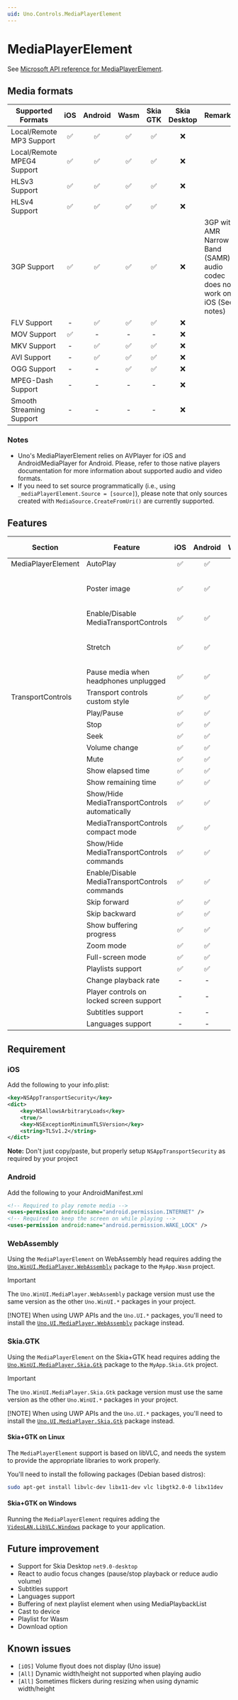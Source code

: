 ```yaml
---
uid: Uno.Controls.MediaPlayerElement
---
```


# MediaPlayerElement

See [Microsoft API reference for MediaPlayerElement](https://learn.microsoft.com/windows/windows-app-sdk/api/winrt/microsoft.ui.xaml.controls.mediaplayerelement).

## Media formats

| Supported Formats          | iOS | Android | Wasm | Skia GTK | Skia Desktop | Remarks                                              |
|----------------------------|:----:|:---------:|:------:|:---------:|:---------:|------------------------------------------------------------------------------|
| Local/Remote MP3 Support   |  ✅  |    ✅    |  ✅   |    ✅     | ❌ |                                                                             |
| Local/Remote MPEG4 Support |  ✅  |    ✅    |  ✅   |    ✅     | ❌  |                                                                            |
| HLSv3 Support              |  ✅  |    ✅    |  ✅   |    ✅     | ❌  |                                                                            |
| HLSv4 Support              |  ✅  |    ✅    |  ✅   |    ✅     | ❌  |                                                                            |
| 3GP Support                |  ✅  |    ✅    |  ✅   |    ✅     | ❌  |3GP with AMR Narrow Band (SAMR) audio codec does not work on iOS (See notes) |
| FLV Support                |  -    |    ✅   |  ✅   |    ✅     | ❌  |                                                                            |
| MOV Support                |  ✅  |    -     |  -     |    -      | ❌  |                                                                           |
| MKV Support                |  -    |    ✅   |  ✅   |    ✅     | ❌  |                                                                            |
| AVI Support                |  -    |    ✅   |  ✅   |    ✅     | ❌  |                                                                             |
| OGG Support                |  -    |    -    |  ✅   |    ✅      | ❌  |                                                                            |
| MPEG-Dash Support          |  -    |    -    |  -     |    -       | ❌  |                                                                           |
| Smooth Streaming Support   |  -    |    -    |  -     |    -       | ❌  |                                                                           |

### Notes

- Uno's MediaPlayerElement relies on AVPlayer for iOS and AndroidMediaPlayer for Android. Please, refer to those native players documentation for more information about supported audio and video formats.
- If you need to set source programmatically (i.e., using `_mediaPlayerElement.Source = [source]`), please note that only sources created with `MediaSource.CreateFromUri()` are currently supported.

## Features

| Section            | Feature                                        | iOS | Android | Wasm | Skia GTK | Skia Desktop | Remarks                                      |
|--------------------|------------------------------------------------|:---:|:-------:|:----:|:--------:|:--------:|------------------------------------------------|
| MediaPlayerElement | AutoPlay                                       |  ✅  |    ✅    |  ✅   |    ✅     |  ❌ |                                              |
|                    | Poster image                                   |  ✅  |    ✅    |  ✅   |    ✅     |  ❌ | Does not show when playing music             |
|                    | Enable/Disable MediaTransportControls          |  ✅  |    ✅    |  ✅   |    ✅     |  ❌ |                                              |
|                    | Stretch                                        |  ✅  |    ✅    |  ✅   |    ✅     |  ❌ | Stretch.None behave like Stretch.Fill on iOS |
|                    | Pause media when headphones unplugged          |  ✅  |    ✅    |  -     |    -      | ❌ |                                               |
| TransportControls  | Transport controls custom style                |  ✅  |    ✅    |  ✅   |    ✅     |  ❌ |                                              |
|                    | Play/Pause                                     |  ✅  |    ✅    |  ✅   |    ✅     |  ❌ |                                              |
|                    | Stop                                           |  ✅  |    ✅    |  ✅   |    ✅     |  ❌ |                                              |
|                    | Seek                                           |  ✅  |    ✅    |  ✅   |    ✅     |  ❌ |                                              |
|                    | Volume change                                  |  ✅  |    ✅    |  ✅   |    ✅     |  ❌ |                                              |
|                    | Mute                                           |  ✅  |    ✅    |  ✅   |    ✅     |  ❌ |                                              |
|                    | Show elapsed time                              |  ✅  |    ✅    |  ✅   |    ✅     |  ❌ |                                              |
|                    | Show remaining time                            |  ✅  |    ✅    |  ✅   |    ✅     |  ❌ |                                              |
|                    | Show/Hide MediaTransportControls automatically |  ✅  |    ✅    |  ✅   |    ✅     |  ❌ |                                              |
|                    | MediaTransportControls compact mode            |  ✅  |    ✅    |  ✅   |    ✅     |  ❌ |                                              |
|                    | Show/Hide MediaTransportControls commands      |  ✅  |    ✅    |  ✅   |    ✅     |  ❌ |                                              |
|                    | Enable/Disable MediaTransportControls commands |  ✅  |    ✅    |  ✅   |    ✅     |  ❌ |                                              |
|                    | Skip forward                                   |  ✅  |    ✅    |  ✅   |    ✅     |  ❌ |                                              |
|                    | Skip backward                                  |  ✅  |    ✅    |  ✅   |    ✅     |  ❌ |                                              |
|                    | Show buffering progress                        |  ✅  |    ✅    |  ✅   |    ✅     |  ❌ |                                              |
|                    | Zoom mode                                      |  ✅  |    ✅    |  ✅   |    ✅     |  ❌ |                                              |
|                    | Full-screen mode                               |  ✅  |    ✅    |  ✅   |    ✅     |  ❌ |                                              |
|                    | Playlists support                              |  ✅  |    ✅    |  -     |    -     |    ❌ |                                          |
|                    | Change playback rate                           |  -    |    -     |  ✅   |    ✅     |   ❌ |                                           |
|                    | Player controls on locked screen support       |  -    |    -     |  -     |    -     |   ❌ |                                           |
|                    | Subtitles support                              |  -    |    -     |  -     |    -     |   ❌ |                                           |
|                    | Languages support                              |  -    |    -     |  -     |    -     |   ❌ |                                           |

## Requirement

### iOS

Add the following to your info.plist:

```xml
<key>NSAppTransportSecurity</key>
<dict>
    <key>NSAllowsArbitraryLoads</key>
    <true/>
    <key>NSExceptionMinimumTLSVersion</key>
    <string>TLSv1.2</string>
</dict>
```

__Note:__ Don't just copy/paste, but properly setup `NSAppTransportSecurity` as required by your project

### Android

Add the following to your AndroidManifest.xml

```xml
<!-- Required to play remote media -->
<uses-permission android:name="android.permission.INTERNET" />
<!-- Required to keep the screen on while playing -->
<uses-permission android:name="android.permission.WAKE_LOCK" />
```

### WebAssembly

Using the `MediaPlayerElement` on WebAssembly head requires adding the [`Uno.WinUI.MediaPlayer.WebAssembly`](https://www.nuget.org/packages/Uno.WinUI.MediaPlayer.WebAssembly) package to the `MyApp.Wasm` project.

> [!IMPORTANT]
> The `Uno.WinUI.MediaPlayer.WebAssembly` package version must use the same version as the other `Uno.WinUI.*` packages in your project.
>
> [!NOTE]
> When using UWP APIs and the `Uno.UI.*` packages, you'll need to install the [`Uno.UI.MediaPlayer.WebAssembly`](https://www.nuget.org/packages/Uno.UI.MediaPlayer.WebAssembly) package instead.

### Skia.GTK

Using the `MediaPlayerElement` on the Skia+GTK head requires adding the [`Uno.WinUI.MediaPlayer.Skia.Gtk`](https://www.nuget.org/packages/Uno.WinUI.MediaPlayer.Skia.Gtk) package to the `MyApp.Skia.Gtk` project.

> [!IMPORTANT]
> The `Uno.WinUI.MediaPlayer.Skia.Gtk` package version must use the same version as the other `Uno.WinUI.*` packages in your project.
>
> [!NOTE]
> When using UWP APIs and the `Uno.UI.*` packages, you'll need to install the [`Uno.UI.MediaPlayer.Skia.Gtk`](https://www.nuget.org/packages/Uno.UI.MediaPlayer.Skia.Gtk) package instead.

#### Skia+GTK on Linux

The `MediaPlayerElement` support is based on libVLC, and needs the system to provide the appropriate libraries to work properly.

You'll need to install the following packages (Debian based distros):

```bash
sudo apt-get install libvlc-dev libx11-dev vlc libgtk2.0-0 libx11dev
```

#### Skia+GTK on Windows

Running the `MediaPlayerElement` requires adding the [`VideoLAN.LibVLC.Windows`](https://www.nuget.org/packages/VideoLAN.LibVLC.Windows) package to your application.

## Future improvement

- Support for Skia Desktop `net9.0-desktop`
- React to audio focus changes (pause/stop playback or reduce audio volume)
- Subtitles support
- Languages support
- Buffering of next playlist element when using MediaPlaybackList
- Cast to device
- Playlist for Wasm
- Download option

## Known issues

- `[iOS]` Volume flyout does not display (Uno issue)
- `[All]` Dynamic width/height not supported when playing audio
- `[All]` Sometimes flickers during resizing when using dynamic width/height
